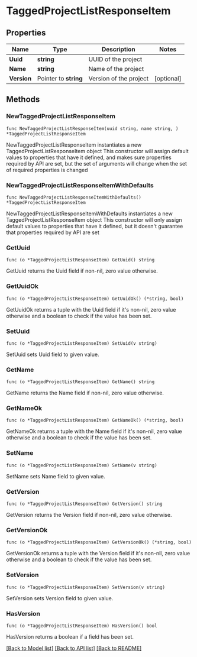 # TaggedProjectListResponseItem

## Properties

Name | Type | Description | Notes
------------ | ------------- | ------------- | -------------
**Uuid** | **string** | UUID of the project | 
**Name** | **string** | Name of the project | 
**Version** | Pointer to **string** | Version of the project | [optional] 

## Methods

### NewTaggedProjectListResponseItem

`func NewTaggedProjectListResponseItem(uuid string, name string, ) *TaggedProjectListResponseItem`

NewTaggedProjectListResponseItem instantiates a new TaggedProjectListResponseItem object
This constructor will assign default values to properties that have it defined,
and makes sure properties required by API are set, but the set of arguments
will change when the set of required properties is changed

### NewTaggedProjectListResponseItemWithDefaults

`func NewTaggedProjectListResponseItemWithDefaults() *TaggedProjectListResponseItem`

NewTaggedProjectListResponseItemWithDefaults instantiates a new TaggedProjectListResponseItem object
This constructor will only assign default values to properties that have it defined,
but it doesn't guarantee that properties required by API are set

### GetUuid

`func (o *TaggedProjectListResponseItem) GetUuid() string`

GetUuid returns the Uuid field if non-nil, zero value otherwise.

### GetUuidOk

`func (o *TaggedProjectListResponseItem) GetUuidOk() (*string, bool)`

GetUuidOk returns a tuple with the Uuid field if it's non-nil, zero value otherwise
and a boolean to check if the value has been set.

### SetUuid

`func (o *TaggedProjectListResponseItem) SetUuid(v string)`

SetUuid sets Uuid field to given value.


### GetName

`func (o *TaggedProjectListResponseItem) GetName() string`

GetName returns the Name field if non-nil, zero value otherwise.

### GetNameOk

`func (o *TaggedProjectListResponseItem) GetNameOk() (*string, bool)`

GetNameOk returns a tuple with the Name field if it's non-nil, zero value otherwise
and a boolean to check if the value has been set.

### SetName

`func (o *TaggedProjectListResponseItem) SetName(v string)`

SetName sets Name field to given value.


### GetVersion

`func (o *TaggedProjectListResponseItem) GetVersion() string`

GetVersion returns the Version field if non-nil, zero value otherwise.

### GetVersionOk

`func (o *TaggedProjectListResponseItem) GetVersionOk() (*string, bool)`

GetVersionOk returns a tuple with the Version field if it's non-nil, zero value otherwise
and a boolean to check if the value has been set.

### SetVersion

`func (o *TaggedProjectListResponseItem) SetVersion(v string)`

SetVersion sets Version field to given value.

### HasVersion

`func (o *TaggedProjectListResponseItem) HasVersion() bool`

HasVersion returns a boolean if a field has been set.


[[Back to Model list]](../README.md#documentation-for-models) [[Back to API list]](../README.md#documentation-for-api-endpoints) [[Back to README]](../README.md)


